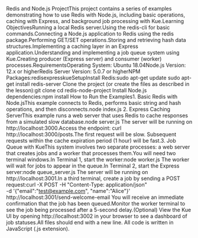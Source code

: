 Redis and Node.js ProjectThis project contains a series of examples demonstrating how to use Redis with Node.js, including basic operations, caching with Express, and background job processing with Kue.Learning ObjectivesRunning a local Redis server.Using the redis-cli for basic commands.Connecting a Node.js application to Redis using the redis package.Performing GET/SET operations.Storing and retrieving hash data structures.Implementing a caching layer in an Express application.Understanding and implementing a job queue system using Kue.Creating producer (Express server) and consumer (worker) processes.RequirementsOperating System: Ubuntu 18.04Node.js Version: 12.x or higherRedis Server Version: 5.0.7 or higherNPM Packages:redisexpresskueSetupInstall Redis:sudo apt-get update
sudo apt-get install redis-server
Clone the project (or create the files as described in the lesson):git clone <your-repo-url>
cd redis-node-project
Install Node.js dependencies:npm install
How to Run the Examples1. Basic Redis with Node.jsThis example connects to Redis, performs basic string and hash operations, and then disconnects.node index.js
2. Express Caching ServerThis example runs a web server that uses Redis to cache responses from a simulated slow database.node server.js
The server will be running on http://localhost:3000.Access the endpoint: curl http://localhost:3000/posts.The first request will be slow. Subsequent requests within the cache expiration period (1 hour) will be fast.3. Job Queue with KueThis system involves two separate processes: a web server that creates jobs and a worker that processes them.You will need two terminal windows.In Terminal 1, start the worker:node worker.js
The worker will wait for jobs to appear in the queue.In Terminal 2, start the Express server:node queue_server.js
The server will be running on http://localhost:3001.In a third terminal, create a job by sending a POST request:curl -X POST -H "Content-Type: application/json" \
     -d '{"email":"test@example.com", "name":"Alice"}' \
     http://localhost:3001/send-welcome-email
You will receive an immediate confirmation that the job has been queued.Monitor the worker terminal to see the job being processed after a 5-second delay.(Optional) View the Kue UI by opening http://localhost:3002 in your browser to see a dashboard of job statuses.All files should end with a new line. All code is written in JavaScript (.js extension).